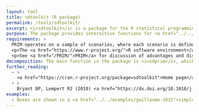 ```yaml
---
layout: tool
title: sdtoolkit (R package)
permalink: /tools/sdtoolkit/
excerpt: <i>sdtoolkit</i> is a package for the R statistical programming language to perform scenario discovery using the PRIM algorithm
purpose: The package provides interactive functions for <a href="../../scenario-discovery/">scenario discovery</a>, stepping the user through the use of PRIM. <a href="../../PRIM/">PRIM</a> identifies "boxes" in parameter space with "interesting" scenarios, i.e. bounds on parameters where scenarios meets some pre-defined criteria.
requirements: >
  PRIM operates on a sample of scenarios, where each scenario is defined by a set of parameter values. Data needs to be provided with performance statistics for each scenario, along with criteria for determining whether the scenario is "interesting", e.g performance is unsatisfactory.
  <p>The <a href="https://www.r-project.org/">R software environment</a> needs to be installed, which is commonly used with the <a href="https://rstudio.com/products/rstudio/">RStudio</a> editor.</p>
  <p>See <a href="/PRIM/">PRIM</a> for discussion of advantages and disadvantages relative to other scenario discovery methods.</p>
decomposition: The main function in the package is <i>sdprim</i>, which steps through a series of questions and provides interactive visualisations of the boxes identified. This particularly addresses the trade-off between boxes including a higher proportion of the ‘interesting’ model scenarios available through parameter space (coverage), vs higher proportion of ‘interesting’ cases relative to non-interesting ones (density).
further_reading:
  - >
    <a href="https://cran.r-project.org/package=sdtoolkit">Home page</a> on the Comprehensive R Archive network (CRAN), with <a href="https://cran.r-project.org/web/packages/sdtoolkit/sdtoolkit.pdf">reference manual</a>
  - >
    Bryant BP, Lempert RJ (2010) <a href="https://dx.doi.org/10.1016/j.techfore.2009.08.002">Thinking inside the box: A participatory, computer-assisted approach to scenario discovery.</a> Technological Forecasting and Social Change, 77(1), 34–49. doi:10.1016/j.techfore.2009.08.002
examples:
  - Boxes are shown in a <a href="../../examples/guillaume-2015">simple flood demonstration problem</a> answering the question "Will regular flooding of ecological assets occur?". Code using sdtoolkit is provided.
---
```

